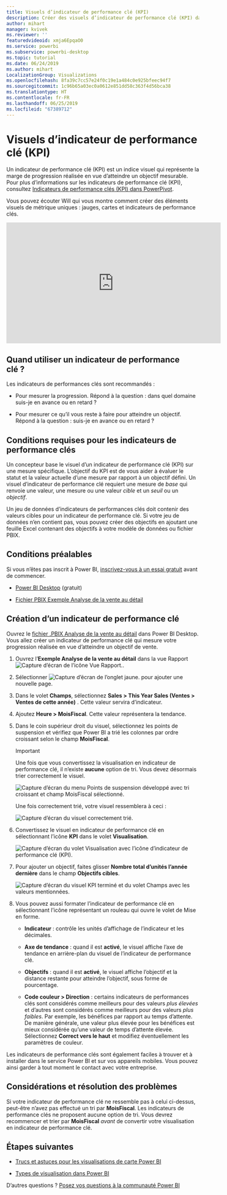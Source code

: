 ```yaml
---
title: Visuels d’indicateur de performance clé (KPI)
description: Créer des visuels d’indicateur de performance clé (KPI) dans Power BI
author: mihart
manager: kvivek
ms.reviewer: ''
featuredvideoid: xmja6EpqaO0
ms.service: powerbi
ms.subservice: powerbi-desktop
ms.topic: tutorial
ms.date: 06/24/2019
ms.author: mihart
LocalizationGroup: Visualizations
ms.openlocfilehash: 8fa39c7cc57e24f0c19e1a484c0e925bfeec94f7
ms.sourcegitcommit: 1c96b65a03ec0a0612e851dd58c363f4d56bca38
ms.translationtype: HT
ms.contentlocale: fr-FR
ms.lasthandoff: 06/25/2019
ms.locfileid: "67389712"
---
```

# <a name="key-performance-indicator-kpi-visuals"></a>Visuels d’indicateur de performance clé (KPI)

Un indicateur de performance clé (KPI) est un indice visuel qui représente la marge de progression réalisée en vue d’atteindre un objectif mesurable. Pour plus d’informations sur les indicateurs de performance clé (KPI), consultez [Indicateurs de performance clés (KPI) dans PowerPivot](/previous-versions/sql/sql-server-2012/hh272050(v=sql.110)).

Vous pouvez écouter Will qui vous montre comment créer des éléments visuels de métrique uniques : jauges, cartes et indicateurs de performance clés.

<iframe width="560" height="315" src="https://www.youtube.com/embed/xmja6EpqaO0?list=PL1N57mwBHtN0JFoKSR0n-tBkUJHeMP2cP" frameborder="0" allowfullscreen></iframe>

## <a name="when-to-use-a-kpi"></a>Quand utiliser un indicateur de performance clé ?

Les indicateurs de performances clés sont recommandés :

* Pour mesurer la progression. Répond à la question : dans quel domaine suis-je en avance ou en retard ?

* Pour mesurer ce qu’il vous reste à faire pour atteindre un objectif. Répond à la question : suis-je en avance ou en retard ?

## <a name="kpi-requirements"></a>Conditions requises pour les indicateurs de performance clés

Un concepteur base le visuel d’un indicateur de performance clé (KPI) sur une mesure spécifique. L’objectif du KPI est de vous aider à évaluer le statut et la valeur actuelle d’une mesure par rapport à un objectif défini. Un visuel d’indicateur de performance clé requiert une mesure de *base* qui renvoie une valeur, une mesure ou une valeur *cible* et un *seuil* ou un *objectif*.

Un jeu de données d’indicateurs de performances clés doit contenir des valeurs cibles pour un indicateur de performance clé. Si votre jeu de données n’en contient pas, vous pouvez créer des objectifs en ajoutant une feuille Excel contenant des objectifs à votre modèle de données ou fichier PBIX.

## <a name="prerequisites"></a>Conditions préalables

Si vous n’êtes pas inscrit à Power BI, [inscrivez-vous à un essai gratuit](https://app.powerbi.com/signupredirect?pbi_source=web) avant de commencer.

* [Power BI Desktop](https://powerbi.microsoft.com/get-started/) (gratuit)

* [Fichier PBIX Exemple Analyse de la vente au détail](http://download.microsoft.com/download/9/6/D/96DDC2FF-2568-491D-AAFA-AFDD6F763AE3/Retail%20Analysis%20Sample%20PBIX.pbix)

## <a name="how-to-create-a-kpi"></a>Création d’un indicateur de performance clé

Ouvrez le [fichier .PBIX Analyse de la vente au détail](http://download.microsoft.com/download/9/6/D/96DDC2FF-2568-491D-AAFA-AFDD6F763AE3/Retail%20Analysis%20Sample%20PBIX.pbix) dans Power BI Desktop. Vous allez créer un indicateur de performance clé qui mesure votre progression réalisée en vue d’atteindre un objectif de vente.

1. Ouvrez l’**Exemple Analyse de la vente au détail** dans la vue Rapport ![Capture d’écran de l’icône Vue Rapport.](media/power-bi-visualization-kpi/power-bi-report-view.png).

1. Sélectionner ![Capture d’écran de l’onglet jaune.](media/power-bi-visualization-kpi/power-bi-yellow-tab.png) pour ajouter une nouvelle page.

1. Dans le volet **Champs**, sélectionnez **Sales > This Year Sales (Ventes > Ventes de cette année)** .  Cette valeur servira d’indicateur.

1. Ajoutez **Heure > MoisFiscal**.  Cette valeur représentera la tendance.

1. Dans le coin supérieur droit du visuel, sélectionnez les points de suspension et vérifiez que Power BI a trié les colonnes par ordre croissant selon le champ **MoisFiscal**.

    > [!IMPORTANT]
    > Une fois que vous convertissez la visualisation en indicateur de performance clé, il n’existe **aucune** option de tri. Vous devez désormais trier correctement le visuel.

    ![Capture d’écran du menu Points de suspension développé avec tri croissant et champ MoisFiscal sélectionné.](media/power-bi-visualization-kpi/power-bi-ascending-by-fiscal-month.png)

    Une fois correctement trié, votre visuel ressemblera à ceci :

    ![Capture d’écran du visuel correctement trié.](media/power-bi-visualization-kpi/power-bi-chart.png)

1. Convertissez le visuel en indicateur de performance clé en sélectionnant l’icône **KPI** dans le volet **Visualisation**.

    ![Capture d’écran du volet Visualisation avec l’icône d’indicateur de performance clé (KPI).](media/power-bi-visualization-kpi/power-bi-kpi-template.png)

1. Pour ajouter un objectif, faites glisser **Nombre total d’unités l’année dernière** dans le champ **Objectifs cibles**.

    ![Capture d’écran du visuel KPI terminé et du volet Champs avec les valeurs mentionnées.](media/power-bi-visualization-kpi/power-bi-kpi-done.png)

1. Vous pouvez aussi formater l’indicateur de performance clé en sélectionnant l’icône représentant un rouleau qui ouvre le volet de Mise en forme.

    * **Indicateur** : contrôle les unités d’affichage de l’indicateur et les décimales.

    * **Axe de tendance** : quand il est **activé**, le visuel affiche l’axe de tendance en arrière-plan du visuel de l’indicateur de performance clé.  

    * **Objectifs** : quand il est **activé**, le visuel affiche l’objectif et la distance restante pour atteindre l’objectif, sous forme de pourcentage.

    * **Code couleur > Direction** : certains indicateurs de performances clés sont considérés comme meilleurs pour des valeurs *plus élevées* et d’autres sont considérés comme meilleurs pour des valeurs *plus faibles*. Par exemple, les bénéfices par rapport au temps d’attente. De manière générale, une valeur plus élevée pour les bénéfices est mieux considérée qu’une valeur de temps d’attente élevée. Sélectionnez **Correct vers le haut** et modifiez éventuellement les paramètres de couleur.

Les indicateurs de performance clés sont également faciles à trouver et à installer dans le service Power BI et sur vos appareils mobiles. Vous pouvez ainsi garder à tout moment le contact avec votre entreprise.

## <a name="considerations-and-troubleshooting"></a>Considérations et résolution des problèmes

Si votre indicateur de performance clé ne ressemble pas à celui ci-dessus, peut-être n’avez pas effectué un tri par **MoisFiscal**. Les indicateurs de performance clés ne proposent aucune option de tri. Vous devrez recommencer et trier par **MoisFiscal** *avant* de convertir votre visualisation en indicateur de performance clé.

## <a name="next-steps"></a>Étapes suivantes

* [Trucs et astuces pour les visualisations de carte Power BI](power-bi-map-tips-and-tricks.md)

* [Types de visualisation dans Power BI](power-bi-visualization-types-for-reports-and-q-and-a.md)

D’autres questions ? [Posez vos questions à la communauté Power BI](http://community.powerbi.com/)
